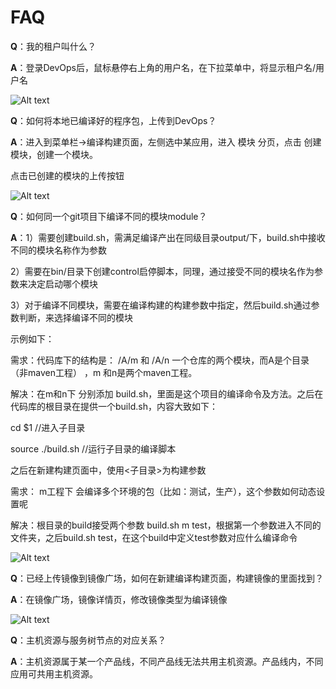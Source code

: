 # FAQ

**Q**：我的租户叫什么？

**A**：登录DevOps后，鼠标悬停右上角的用户名，在下拉菜单中，将显示租户名/用户名

![Alt text](https://github.com/jdcloudcom/cn/blob/DevOps/image/DevOps/FAQ1.png)

**Q**：如何将本地已编译好的程序包，上传到DevOps？

**A**：进入到菜单栏->编译构建页面，左侧选中某应用，进入 模块 分页，点击 创建模块，创建一个模块。

点击已创建的模块的上传按钮

![Alt text](https://github.com/jdcloudcom/cn/blob/DevOps/image/DevOps/FAQ2.png)

**Q**：如何同一个git项目下编译不同的模块module？

**A**：1）需要创建build.sh，需满足编译产出在同级目录output/下，build.sh中接收不同的模块名称作为参数

 2）需要在bin/目录下创建control启停脚本，同理，通过接受不同的模块名作为参数来决定启动哪个模块
 
 3）对于编译不同模块，需要在编译构建的构建参数中指定，然后build.sh通过参数判断，来选择编译不同的模块

示例如下：

需求：代码库下的结构是： /A/m 和 /A/n 一个仓库的两个模块，而A是个目录（非maven工程） ，m 和n是两个maven工程。

解决：在m和n下 分别添加 build.sh，里面是这个项目的编译命令及方法。之后在代码库的根目录在提供一个build.sh，内容大致如下：

cd $1 //进入子目录  

source ./build.sh //运行子目录的编译脚本

之后在新建构建页面中，使用<子目录>为构建参数

需求： m工程下 会编译多个环境的包（比如：测试，生产），这个参数如何动态设置呢

解决：根目录的build接受两个参数 build.sh m test，根据第一个参数进入不同的文件夹，之后build.sh test，在这个build中定义test参数对应什么编译命令

![Alt text](https://github.com/jdcloudcom/cn/blob/DevOps/image/DevOps/FAQ3.png)

**Q**：已经上传镜像到镜像广场，如何在新建编译构建页面，构建镜像的里面找到？

**A**：在镜像广场，镜像详情页，修改镜像类型为编译镜像

![Alt text](https://github.com/jdcloudcom/cn/blob/DevOps/image/DevOps/FAQ4.png)

**Q**：主机资源与服务树节点的对应关系？

**A**：主机资源属于某一个产品线，不同产品线无法共用主机资源。产品线内，不同应用可共用主机资源。
